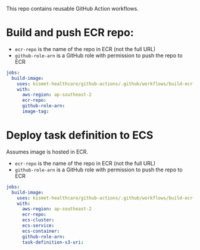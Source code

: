 This repo contains reusable GitHub Action workflows.

# Build and push ECR repo:

- `ecr-repo` is the name of the repo in ECR (not the full URL)
- `github-role-arn` is a GitHub role with permission to push the repo to ECR

```yml
jobs:
  build-image:
    uses: kismet-healthcare/github-actions/.github/workflows/build-ecr-image.yml@main
    with:
      aws-region: ap-southeast-2
      ecr-repo:
      github-role-arn:
      image-tag: 
```

# Deploy task definition to ECS

Assumes image is hosted in ECR.

- `ecr-repo` is the name of the repo in ECR (not the full URL)
- `github-role-arn` is a GitHub role with permission to push the repo to ECR

```yml
jobs:
  build-image:
    uses: kismet-healthcare/github-actions/.github/workflows/build-ecr-image.yml@main
    with:
      aws-region: ap-southeast-2
      ecr-repo:
      ecs-cluster:
      ecs-service:
      ecs-container:
      github-role-arn:
      task-definition-s3-uri:
```